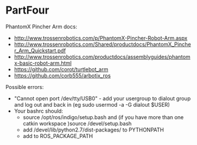# PartFour

PhantomX Pincher Arm docs:
- http://www.trossenrobotics.com/p/PhantomX-Pincher-Robot-Arm.aspx
- http://www.trossenrobotics.com/Shared/productdocs/PhantomX_Pincher_Arm_Quickstart.pdf
- http://www.trossenrobotics.com/productdocs/assemblyguides/phantomx-basic-robot-arm.html
- https://github.com/corot/turtlebot_arm
- https://github.com/corb555/arbotix_ros


Possible errors:
- "Cannot open port /dev/tty/USB0" - add your usergroup to dialout group and log out and back in (eg sudo usermod -a -G dialout $USER)
- Your bashrc should:
	- source /opt/ros/indigo/setup.bash and (if you have more than one catkin workspace )source <path to current catkin workspace>/devel/setup.bash
	- add <path to catkinworkspace>/devel/lib/python2.7/dist-packages/ to PYTHONPATH
	- add <path to catkinworkspace> to ROS_PACKAGE_PATH
